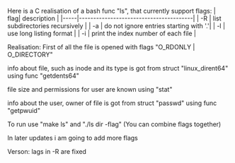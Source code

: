 Here is a C realisation of a bash func "ls", that currently support flags:
| flag| description                            |
|-----|----------------------------------------|
|  -R | list subdirectories recursively        |
|  -a | do not ignore entries starting with '.'|
|  -l | use long listing format                |
|  -i | print the index number of each file    |
 
 Realisation:
 First of all the file is opened with flags "O_RDONLY | O_DIRECTORY"
 
 info about file, such as inode and its type is got from struct "linux_dirent64" using func "getdents64"
 
 file size and permissions for user are known using "stat"
 
 info about the user, owner of file is got from struct "passwd" using func "getpwuid"
 
 To run use "make ls" and "./ls dir -flag" (You can combine flags together)


 
In later updates i am going to add more flags

Verson:
  lags in -R are fixed
